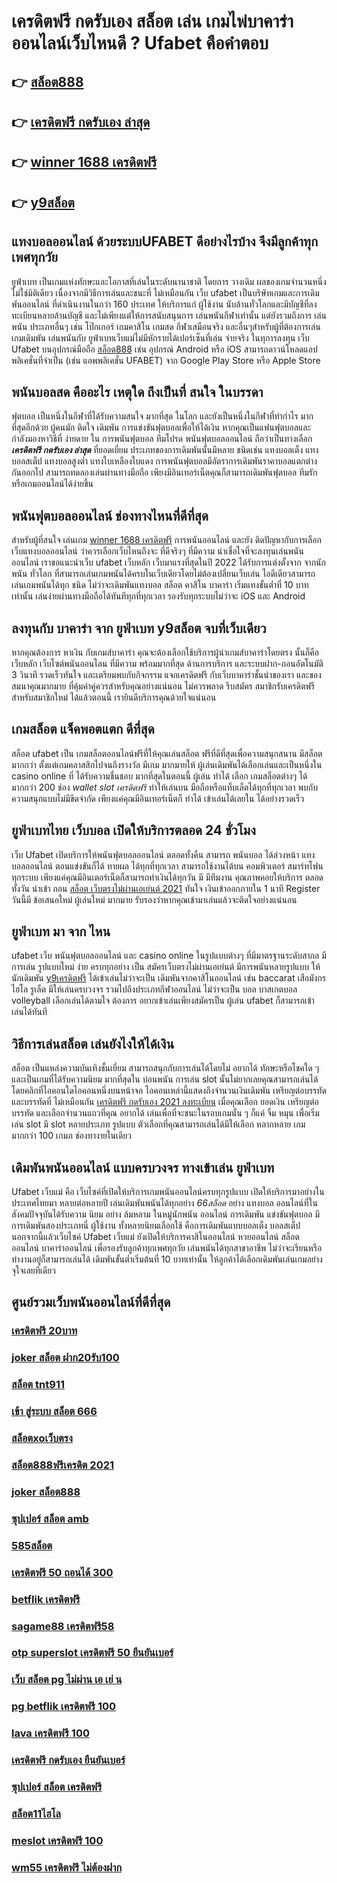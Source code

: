 # เครดิตฟรี กดรับเอง สล็อต เล่น เกมไพ่บาคาร่า ออนไลน์เว็บไหนดี ? Ufabet  คือคำตอบ

## 👉 [สล็อต888](https://mabet.net/register/)
## 👉 [เครดิตฟรี กดรับเอง ล่าสุด](https://member.mabet.net/?action=login)
## 👉 [winner 1688 เครดิตฟรี](https://bio.link/tisawago)
## 👉 [y9สล็อต](https://mabet.net/)

##  แทงบอลออนไลน์   ด้วยระบบUFABET ดีอย่างไรบ้าง จึงมีลูกค้าทุกเพศทุกวัย

 ยูฟ่าเบท เป็นเกมแห่งทักษะและโอกาสที่เล่นในระดับนานาชาติ โดยการ วางเดิม ผลของเกมจำนวนหนึ่ง ไม่ใช่มิติเดียว เนื่องจากมีวิธีการเล่นและชนะที่ ไม่เหมือนกัน เว็บ ufabet เป็นบริษัทเกมและการเดิมพันออนไลน์ ที่ดำเนินงานในกว่า 160 ประเทศ ให้บริการแก่ ผู้ใช้งาน นับล้านทั่วโลกและมีบัญชีที่ลงทะเบียนหลายล้านบัญชี และไม่เพียงแต่ให้การสนับสนุนการ เล่นพนันกีฬาเท่านั้น แต่ยังรวมถึงการ เล่นพนัน ประเภทอื่นๆ เช่น โป๊กเกอร์ เกมคาสิโน เกมสด กีฬาเสมือนจริง และอื่นๆสำหรับผู้ที่ต้องการเล่นเกมเดิมพัน เล่นพนันกับ ยูฟ่าเบทเว็บแม่ไม่มีหักรายได้เปอร์เซ็นที่เล่น จ่ายจริง ในทุการลงทุน  เว็บ Ufabet บนอุปกรณ์มือถือ [สล็อต888](https://member.mabet.net/?action=login) เช่น อุปกรณ์ Android หรือ iOS สามารถดาวน์โหลดแอปพลิเคชั่นที่จำเป็น (เช่น แอพพลิเคชั่น UFABET) จาก Google Play Store หรือ Apple Store 


##  พนันบอลสด  คืออะไร  เหตุใด ถึงเป็นที่ สนใจ  ในบรรดา 

ฟุตบอล  เป็นหนึ่งในกีฬาที่ได้รับความสนใจ  มากที่สุด ในโลก และยังเป็นหนึ่งในกีฬาที่ทำกำไร มากที่สุดอีกด้วย ผู้คนมัก ติดใจ  เดิมพัน  การแข่งขันฟุตบอลเพื่อให้ได้เงิน หากคุณเป็นแฟนฟุตบอลและกำลังมองหาวิธีที่ ง่ายดาย ใน การพนันฟุตบอล  ทีมโปรด พนันฟุตบอลออนไลน์  ถือว่าเป็นทางเลือก ***เครดิตฟรี กดรับเอง ล่าสุด*** ที่ยอดเยี่ยม ประเภทของการเดิมพันนั้นมีหลาย ชนิดเช่น แทงบอลเต็ง แทงบอลสเต็ป แทงบอลสูงต่ำ แทงใบเหลืองใบแดง การพนันฟุตบอลมีอัตราการเดิมพันราคาบอลแตกต่างกันออกไป สามารถทดลองเล่นผ่านทางมือถือ เพียงมีอินเทอร์เน็ตคุณก็สามารถเดิมพันฟุตบอล  ทีมรัก หรือเกมออนไลน์ได้ง่ายขึ้น


##  พนันฟุตบอลออนไลน์ ช่องทางไหนที่ดีที่สุด 

สำหรับผู้ที่สนใจ เล่นเกม [winner 1688 เครดิตฟรี](https://mabet.net/) การพนันออนไลน์ และยัง ติดปัญหากับการเลือกเว็บแทงบอลออนไลน์ ว่าควรเลือกเว็บไหนถึงจะ ที่ดีจริงๆ ที่มีความ น่าเชื่อใจที่จะลงทุนเล่นพนันออนไลน์ เราขอแนะนำเว็บ  ufabet เว็บหลัก  เว็บมาแรงที่สุดในปี 2022 ได้รับการแต่งตั้งจาก จากนักพนัน ทั่วโลก ที่สามารถเล่นเกมพนันได้ครบในเว็บเดียวโดยไม่ต้องเปลี่ยนเว็บเล่น ไอดีเดียวสามารถเล่นเกมพนันได้ทุก ชนิด ไม่ว่าจะเดิมพันแทงบอล สล็อต คาสิโน บาคาร่า เริ่มแทงขั้นต่ำที่ 10 บาทเท่านั้น เล่นง่ายผ่านทางมือถือได้ทันทีทุกที่ทุกเวลา รองรับทุกระบบไม่ว่าจะ  iOS และ Android 


## ลงทุนกับ บาคาร่า จาก ยูฟ่าเบท **y9สล็อต** จบที่เว็บเดียว

หากคุณต้องการ  หาเงิน กับเกมส์บาคาร่า คุณจะต้องเลือกใช้บริการผู้นำเกมส์บาคาร่าโดยตรง นั้นก็คือ เว็บหลัก เว็บไซต์พนันออนไลน ที่มีความ พร้อมมากที่สุด  ด้านการบริการ และระบบฝาก-ถอนอัตโนมัติ  3 วินาที   รวดเร็วทันใจ และเตรียมพบกับกิจกรรม แจกเครดิตฟรี กับเว็บบาคาร่าชั้นนำของเรา และของสมนาคุณมากมาย ที่คุ้มค่าคู่ควรสำหรับคุณอย่างแน่นอน ไม่ควรพลาด รีบสมัคร สมาชิกรับเครดิตฟรี สำหรับสมาชิกใหม่ ได้แล้วตอนนี้ เรายินดีบริการคุณด้วยใจแน่นอน


##  เกมสล็อต แจ็คพอตแตก ดีที่สุด

สล็อต  ufabet   เป็น เกมสล็อตออนไลน์ฟรีที่ให้คุณเล่นสล็อต ฟรีที่ดีที่สุดเพื่อความสนุกสนาน มีสล็อต มากกว่า ตั้งแต่เกมคลาสสิกไปจนถึงรางวัล  มีเกม มากมายให้ ผู้เล่นเดิมพันได้เลือกเล่นและเป็นหนึ่งใน  casino online   ที่ ได้รับความชื่นชอบ มากที่สุดในตอนนี้  ผู้เล่น  ทำได้ เลือก เกมสล็อตต่างๆ ได้มากกว่า 200 ช่อง *wallet slot เครดิตฟรี*   ทำให้เล่นบน มือถือหรือแท็บเล็ตได้ทุกที่ทุกเวลา พบกับความสนุกแบบไม่มีขีดจำกัด เพียงแค่คุณมีอินเทอร์เน็ตก็ ทำได้ เข้าเล่นได้เลยใน ได้อย่างรวดเร็ว  


## ยูฟ่าเบทไทย  เว็บบอล  เปิดให้บริการตลอด 24 ชั่วโมง

เว็บ Ufabet  เปิดบริการให้พนันฟุตบอลออนไลน์    ตลอดทั้งคืน สามารถ พนันบอล  ได้ล่วงหน้า แทงบอลออนไลน์ ตอนแข่งขันก็ได้  ทายผล ได้ทุกที่ทุกเวลา สามารถใช้งานได้บน คอมพิวเตอร์  สมาร์ทโฟน ทุกระบบ เพียงแค่คุณมีอินเตอร์เน็ตก็สามารถทำเงินได้ทุกวัน มี มีทีมงาน คุณภาพคอยให้บริการ ตลอดทั้งวัน   นำเข้า  ถอน  [สล็อต เว็บตรงไม่ผ่านเอเย่นต์ 2021](https://mabet.net/) ทันใจ เงินเข้าออกภายใน 1 นาที  Register วันนี้มี ข้อเสนอใหม่ ผู้เล่นใหม่  มากมาย  รับรองว่าหากคุณเข้ามาเล่นแล้วจะติดใจอย่างแน่นอน 


## ยูฟ่าเบท มา จาก ไหน

 ufabet   เว็บ พนันฟุตบอลออนไลน์    และ    casino online   ในรูปแบบต่างๆ   ที่มีมาตรฐานระดับสากล  มีการเล่น    รูปแบบใหม่  ง่าย    ครบทุกอย่าง    เป็น   สมัครเว็บตรงไม่ผ่านเอเย่นต์    มีการพนันหลายรูปแบบ ให้ นักเดิมพัน  [y9เครดิตฟรี](https://mabet.net/20-free-100/) ได้เข้าเล่นไม่ว่าจะเป็น เดิมพันจากคาสิโนออนไลน์   เช่น  baccarat เสือมังกร  ไฮโล  รูเล็ต   มีให้เล่นครบวงจร   รวมไปถึงประเภทกีฬาออนไลน์   ไม่ว่าจะเป็น  บอล   บาสเกตบอล    volleyball
 เลือกเล่นได้ตามใจ   ต้องการ   อยากเข้าเล่นเพียงสมัครเป็น ผู้เล่น  ufabet  ก็สามารถเข้าเล่นได้ทันที


## วิธีการเล่นสล็อต เล่นยังไงให้ได้เงิน
สล็อต เป็นแหล่งความบันเทิงชั้นเยี่ยม สามารถสนุกกับการเล่นได้โดยไม่ อยากได้ ทักษะหรือโชคใด ๆ และเป็นเกมที่ได้รับความนิยม มากที่สุดใน บ่อนพนัน การเล่น slot นั้นไม่ยากเลยคุณสามารถเล่นได้โดยคลิกที่ไอคอนใดไอคอนหนึ่งบนหน้าจอ ไอคอนเหล่านี้แสดงถึงจำนวนเงินเดิมพัน  เหรียญต่อบรรทัด และบรรทัดที่ ไม่เหมือนกัน [เครดิตฟรี กดรับเอง 2021 ลงทะเบียน](https://mabet.net/register/)  เมื่อคุณเลือก ยอดเงิน  เหรียญต่อบรรทัด และเลือกจำนวนแถวที่คุณ อยากได้ เล่นเพื่อที่จะชนะในรอบเกมนั้น ๆ ก็แค่ จิ้ม หมุน  เพื่อเริ่มเล่น slot มี slot หลายประเภท รูปแบบ ตัวเลือกที่คุณสามารถเล่นได้มีให้เลือก หลากหลาย เกมมากกว่า 100 เกมภ ช่องทางายในเดียว

##  เดิมพันพนันออนไลน์ แบบครบวงจร ทางเข้าเล่น ยูฟ่าเบท 

 Ufabet เว็บแม่  คือ  เว็บไซค์ที่เปิดให้บริการเกมพนันออนไลน์ครบทุกรูปแบบ เปิดให้บริการมาอย่างในประเทศไทยมา หลายต่อหลายปี เล่นเดิมพันพนันได้ทุกอย่าง *66สล็อต*  อย่าง  แทงบอล ออนไลน์ที่ในสังคมปัจจุบันได้รับความ นิยม อย่าง ล้มหลาม ในหมู่นักพนัน ออนไลน์ การเดิมพัน แข่งขันฟุตบอล มีการเดิมพันสองประเภทนี่ ผู้ใช้งาน ทั้งหลายนิยมเลือกใช้  คือการเดิมพันแบบบอลเต็ง บอลสเต็ป นอกจากนี้แล้วเว็บไซค์ Ufabet เว็บแม่  ยังเปิดให้บริการคาสิโนออนไลน์ หวยออนไลน์ สล็อตออนไลน์ บาคาร่าออนไลน์  เพื่อรองรับลูกค้าทุกเพศทุกวัย เล่นพนันได้ทุกสาขาอาชีพ ไม่ว่าจะเรียนหรือทำงานอยู่ก็สามารถเล่นได้ เดิมพันขั้นต่ำเริ่มต้นที่ 10 บาทเท่านั้น ให้ลูกค้าได้เลือกเดิมพันเล่นเกมอย่างจุใจเลยทีเดียว


## ศูนย์รวมเว็บพนันออนไลน์ที่ดีที่สุด

### [เครดิตฟรี 20บาท](https://atom.io/themes/สมัคร%20Slot%20PG%20เว็บ%20สล็อต%20777%20008%20สล็อต%2020%20รับ%20100%20เว็บตรง100%)
### [joker สล็อต ฝาก20รับ100](https://atom.io/themes/สมัคร%20Slot%20PG%20สล็อต%205g%20008%20สล็อต%2020%20รับ%20100%20เว็บตรง100%)
### [สล็อต tnt911](https://atom.io/themes/สมัคร%20Slot%20PG%20b2y%20เครดิตฟรี%20008%20สล็อต%2020%20รับ%20100%20เว็บตรง100%)
### [เข้า สู่ระบบ สล็อต 666](https://atom.io/themes/สมัคร%20Slot%20PG%20superslot%20v9v9%20เครดิตฟรี%2050%20008%20สล็อต%2020%20รับ%20100%20เว็บตรง100%)
### [สล็อตxoเว็บตรง](https://atom.io/themes/สมัคร%20Slot%20PG%20เว็บเกมออนไลน์%20เครดิตฟรี%20008%20สล็อต%2020%20รับ%20100%20เว็บตรง100%)
### [สล็อต888ฟรีเครดิต 2021](https://atom.io/themes/สมัคร%20Slot%20PG%20pg%20888%20เครดิตฟรี%20008%20สล็อต%2020%20รับ%20100%20เว็บตรง100%)
### [joker สล็อต888](https://atom.io/themes/สมัคร%20Slot%20PG%20สล็อต%20texas%20008%20สล็อต%2020%20รับ%20100%20เว็บตรง100%)
### [ซุปเปอร์ สล็อต amb](https://atom.io/themes/สมัคร%20Slot%20PG%20สล็อต777คาสิโนออนไลน์%20008%20สล็อต%2020%20รับ%20100%20เว็บตรง100%)
### [585สล็อต](https://atom.io/themes/สมัคร%20Slot%20PG%20บาคาร่า%20สล็อต%20008%20สล็อต%2020%20รับ%20100%20เว็บตรง100%)
### [เครดิตฟรี 50 ถอนได้ 300](https://atom.io/themes/สมัคร%20Slot%20PG%20mbสล็อต%20008%20สล็อต%2020%20รับ%20100%20เว็บตรง100%)
### [betflik เครดิตฟรี](https://atom.io/themes/สมัคร%20Slot%20PG%20lava%20slot%20เครดิตฟรี%20008%20สล็อต%2020%20รับ%20100%20เว็บตรง100%)
### [sagame88 เครดิตฟรี58](https://atom.io/themes/สมัคร%20Slot%20PG%20รวมค่าย%20สล็อต%20ฝาก10รับ100%20008%20สล็อต%2020%20รับ%20100%20เว็บตรง100%)
### [otp superslot เครดิตฟรี 50 ยืนยันเบอร์](https://atom.io/themes/สมัคร%20Slot%20PG%20008%20สล็อต%20008%20สล็อต%2020%20รับ%20100%20เว็บตรง100%)
### [เว็บ สล็อต pg ไม่ผ่าน เอ เย่ น](https://atom.io/themes/สมัคร%20Slot%20PG%20superslot%20เครดิตฟรี50%20ยืนยันเบอร์ล่าสุด%20008%20สล็อต%2020%20รับ%20100%20เว็บตรง100%)
### [pg betflik เครดิตฟรี 100](https://atom.io/themes/สมัคร%20Slot%20PG%20สล็อต%20pg%20เครดิตฟรี%20ไม่ต้องแชร์2021%20008%20สล็อต%2020%20รับ%20100%20เว็บตรง100%)
### [lava เครดิตฟรี 100](https://atom.io/themes/สมัคร%20Slot%20PG%20สล็อต88%20008%20สล็อต%2020%20รับ%20100%20เว็บตรง100%)
### [เครดิตฟรี กดรับเอง ยืนยันเบอร์](https://atom.io/themes/สมัคร%20Slot%20PG%20สล็อต%20ยืนยัน%20otp%20รับ%20เครดิต%20ฟรี%20100%20008%20สล็อต%2020%20รับ%20100%20เว็บตรง100%)
### [ซุปเปอร์ สล็อต เครดิตฟรี](https://atom.io/themes/สมัคร%20Slot%20PG%20สล็อต%20เครดิต%20ฟรี%2050%20ไม่%20ต้อง%20แชร์2021%20008%20สล็อต%2020%20รับ%20100%20เว็บตรง100%)
### [สล็อต11ไฮโล](https://atom.io/themes/สมัคร%20Slot%20PG%20pxj.com%20เครดิตฟรี%2058%20008%20สล็อต%2020%20รับ%20100%20เว็บตรง100%)
### [meslot เครดิตฟรี 100](https://atom.io/themes/สมัคร%20Slot%20PG%20555%20สล็อต%20008%20สล็อต%2020%20รับ%20100%20เว็บตรง100%)
### [wm55 เครดิตฟรี ไม่ต้องฝาก](https://atom.io/themes/สมัคร%20Slot%20PG%20สล็อต777ฟรีเครดิต50%20008%20สล็อต%2020%20รับ%20100%20เว็บตรง100%)